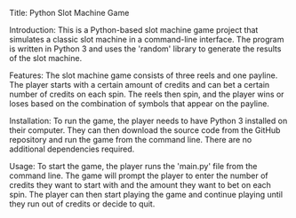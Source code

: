 Title: Python Slot Machine Game

Introduction:
This is a Python-based slot machine game project that simulates a classic slot machine in a command-line interface. The program is written in Python 3 and uses the 'random' library to generate the results of the slot machine.

Features:
The slot machine game consists of three reels and one payline. The player starts with a certain amount of credits and can bet a certain number of credits on each spin. The reels then spin, and the player wins or loses based on the combination of symbols that appear on the payline. 

Installation:
To run the game, the player needs to have Python 3 installed on their computer. They can then download the source code from the GitHub repository and run the game from the command line. There are no additional dependencies required.

Usage:
To start the game, the player runs the 'main.py' file from the command line. The game will prompt the player to enter the number of credits they want to start with and the amount they want to bet on each spin. The player can then start playing the game and continue playing until they run out of credits or decide to quit.
